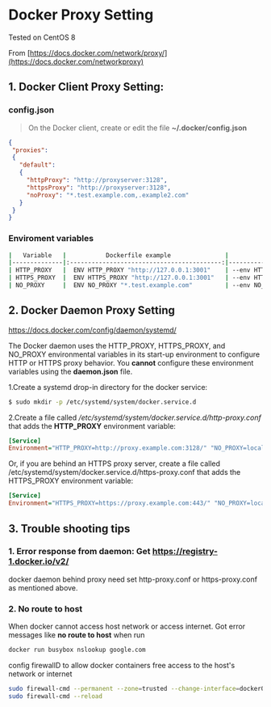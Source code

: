# Docker Proxy Setting

Tested on CentOS 8

From [https://docs.docker.com/network/proxy/](https://docs.docker.com/networkproxy)

## 1. Docker Client Proxy Setting:

### config.json
> On the Docker client, create or edit the file **~/.docker/config.json**
```json
{
 "proxies":
 {
   "default":
   {
     "httpProxy": "http://proxyserver:3128",
     "httpsProxy": "http://proxyserver:3128",
     "noProxy": "*.test.example.com,.example2.com"
   }
 }
}
```
### Enviroment variables
```sh
|   Variable   |           Dockerfile example               |            docker run Example              |
|--------------|:------------------------------------------:|-------------------------------------------:|
| HTTP_PROXY   |  ENV HTTP_PROXY "http://127.0.0.1:3001"    | --env HTTP_PROXY="http://127.0.0.1:3001"   |
| HTTPS_PROXY  |  ENV HTTPS_PROXY "http://127.0.0.1:3001"   | --env HTTPS_PROXY="http://127.0.0.1:3001"  |
| NO_PROXY     |  ENV NO_PROXY "*.test.example.com"       	| --env NO_PROXY="*.test.example.com "       |

```
## 2. Docker Daemon Proxy Setting
https://docs.docker.com/config/daemon/systemd/

The Docker daemon uses the HTTP_PROXY, HTTPS_PROXY, and NO_PROXY environmental variables in its start-up environment to configure HTTP or HTTPS proxy behavior. You **cannot** configure these environment variables using the **daemon.json** file.

1.Create a systemd drop-in directory for the docker service:
```sh
$ sudo mkdir -p /etc/systemd/system/docker.service.d
```
2.Create a file called */etc/systemd/system/docker.service.d/http-proxy.conf* that adds the **HTTP_PROXY** environment variable:
```ini
[Service]
Environment="HTTP_PROXY=http://proxy.example.com:3128/" "NO_PROXY=localhost,127.0.0.1,docker-registry.example.com,.corp"
```
Or, if you are behind an HTTPS proxy server, create a file called /etc/systemd/system/docker.service.d/https-proxy.conf that adds the HTTPS_PROXY environment variable:
```ini
[Service]
Environment="HTTPS_PROXY=https://proxy.example.com:443/" "NO_PROXY=localhost,127.0.0.1,docker-registry.example.com,.corp"
```
## 3. Trouble shooting tips

### 1. Error response from daemon: Get https://registry-1.docker.io/v2/

docker daemon behind proxy need set http-proxy.conf or https-proxy.conf as mentioned above.

### 2. No route to host

When docker cannot access host network or access internet. Got error messages like  **no route to host** when run
```sh
docker run busybox nslookup google.com
```
config firewallD to allow docker containers free access to the host's network or internet
```sh
sudo firewall-cmd --permanent --zone=trusted --change-interface=docker0
sudo firewall-cmd --reload
```
